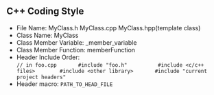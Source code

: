
## C++ Coding Style ##
 - File Name: MyClass.h MyClass.cpp MyClass.hpp(template class)
 - Class Name: MyClass
 - Class Member Variable: _member_variable
 - Class Member Function: memberFunction
 - Header Include Order:  
     `// in foo.cpp      
     #include "foo.h"         
     #include <c/c++ files>       
     #include <other library>      
     #include "current project headers"`     
 - Header macro: `PATH_TO_HEAD_FILE`

 